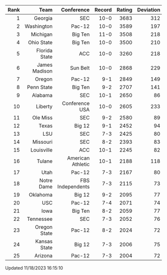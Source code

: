 | Rank  | Team                 | Conference           | Record   | Rating | Deviation |
| ---:  | ---:                 | ---:                 | ---:     | ---:   | ---:      |
| 1     | Georgia              | SEC                  | 10-0     | 3683   | 312       |
| 2     | Washington           | Pac-12               | 10-0     | 3589   | 197       |
| 3     | Michigan             | Big Ten              | 11-0     | 3508   | 218       |
| 4     | Ohio State           | Big Ten              | 10-0     | 3500   | 210       |
| 5     | Florida State        | ACC                  | 10-0     | 3260   | 218       |
| 6     | James Madison        | Sun Belt             | 10-0     | 2868   | 229       |
| 7     | Oregon               | Pac-12               | 9-1      | 2849   | 149       |
| 8     | Penn State           | Big Ten              | 9-2      | 2707   | 141       |
| 9     | Alabama              | SEC                  | 10-1     | 2650   | 86        |
| 10    | Liberty              | Conference USA       | 10-0     | 2605   | 233       |
| 11    | Ole Miss             | SEC                  | 9-2      | 2580   | 89        |
| 12    | Texas                | Big 12               | 9-1      | 2452   | 94        |
| 13    | LSU                  | SEC                  | 7-3      | 2425   | 80        |
| 14    | Missouri             | SEC                  | 8-2      | 2393   | 83        |
| 15    | Louisville           | ACC                  | 10-1     | 2245   | 82        |
| 16    | Tulane               | American Athletic    | 10-1     | 2188   | 118       |
| 17    | Utah                 | Pac-12               | 7-3      | 2167   | 80        |
| 18    | Notre Dame           | FBS Independents     | 7-3      | 2115   | 73        |
| 19    | Oklahoma             | Big 12               | 9-2      | 2095   | 77        |
| 20    | USC                  | Pac-12               | 7-4      | 2071   | 74        |
| 21    | Iowa                 | Big Ten              | 8-2      | 2059   | 77        |
| 22    | Tennessee            | SEC                  | 7-3      | 2052   | 76        |
| 23    | Oregon State         | Pac-12               | 8-2      | 2024   | 72        |
| 24    | Kansas State         | Big 12               | 7-3      | 2006   | 75        |
| 25    | Arizona              | Pac-12               | 7-3      | 2004   | 72        |

Updated 11/18/2023 16:15:10
